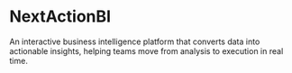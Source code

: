 # NextActionBI
An interactive business intelligence platform that converts data into actionable insights, helping teams move from analysis to execution in real time.
